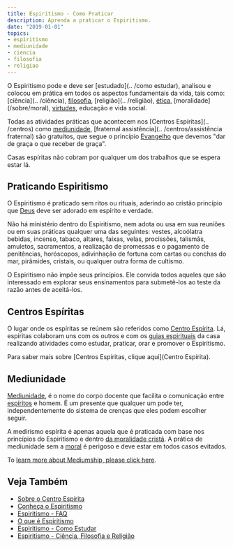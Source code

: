 ```yaml
---
title: Espiritismo - Como Praticar
description: Aprenda a praticar o Espiritismo.
date: "2019-01-01"
topics:
- espiritismo
- mediunidade
- ciencia
- filosofia
- religiao
---
```


O Espiritismo pode e deve ser [estudado](.. /como estudar), analisou e colocou em
prática em todos os aspectos fundamentais da vida, tais como: [ciência](.. /ciência),
[filosofia](../filosofia), [religião](.. /religião), [ética](/sobre/ética),
[moralidade] (/sobre/moral), [virtudes](/virtudes), educação e vida social.

Todas as atividades práticas que acontecem nos [Centros Espíritas](.. /centros) como
[mediunidade](../mediunidade), [fraternal
assistência](.. /centros/assistência fraternal) são gratuitos, que
segue o princípio [Evangelho](/evangelho) que devemos "dar de graça o que
receber de graça".

Casas espíritas não cobram por qualquer um dos trabalhos que se espera
estar lá.

## Praticando Espiritismo
O Espiritismo é praticado sem ritos ou rituais, aderindo ao cristão princípio
que [Deus](/sobre/deus) deve ser adorado em espírito e verdade.

Não há ministério dentro do Espiritismo, nem adota ou usa em sua reuniões ou em
suas práticas qualquer uma das seguintes: vestes, alcoólatra bebidas, incenso,
tabaco, altares, faixas, velas, procissões, talismãs, amuletos, sacramentos, a
realização de promessas e o pagamento de penitências, horóscopos, adivinhação de
fortuna com cartas ou conchas do mar, pirâmides, cristais, ou qualquer outra
forma de cultismo.

O Espiritismo não impõe seus princípios. Ele convida todos aqueles que são
interessado em explorar seus ensinamentos para submetê-los ao teste da razão
antes de aceitá-los.

## Centros Espíritas
O lugar onde os espíritas se reúnem são referidos como [Centro
Espírita](../centro). Lá, espíritas colaboram uns com os outros e com os [guias
espirituais](/sobre/guia-espiritual) da casa realizando atividades como estudar,
praticar, orar e promover o Espiritismo. 

Para saber mais sobre [Centros Espíritas, clique aqui](Centro Espírita).

## Mediunidade
[Mediunidade](../mediunidade), é o nome do corpo docente que facilita o
comunicação entre [espíritos](/sobre/espírito) e homem. É um presente que
qualquer um pode ter, independentemente do sistema de crenças que eles podem
escolher seguir. 

A medirismo espírita é apenas aquela que é praticada com base nos princípios do
Espiritismo e dentro [da moralidade cristã](/gospel). A prática de mediunidade
sem a [moral](/sobre/moral) é perigoso e deve estar em todos casos evitados.

To [learn more about Mediumship, please click here](../mediumship).

## Veja Também
* [Sobre o Centro Espírita](../centros)  
* [Conheça o Espiritismo](../aprender)   
* [Espiritismo - FAQ](../faq)  
* [O que é Espiritismo](../sobre)  
* [Espiritismo - Como Estudar](../como-estudar)  
* [Espiritismo - Ciência, Filosofia e Religião](../ciencia-filosofia-religiao)  

